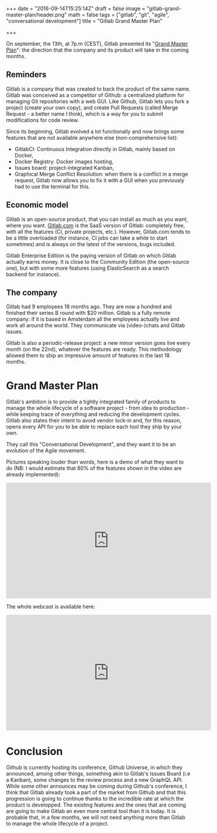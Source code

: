 +++
date = "2016-09-14T15:25:14Z"
draft = false
image = "gitlab-grand-master-plan/header.png"
math = false
tags = ["gitlab", "git", "agile", "conversational development"]
title = "Gitlab Grand Master Plan"

+++

On september, the 13th, at 7p.m (CEST), Gitlab presented its "[Grand Master Plan](https://about.gitlab.com/2016/09/14/gitlab-live-event-recap/)": the direction that the company and its product will take in the coming months.

## Reminders

Gitlab is a company that was created to back the product of the same name. Gitlab was conceived as a competitor of Github: a centralized platform for managing Git repositories with a web GUI. Like Github, Gitlab lets you fork a project (create your own copy), and create Pull Requests (called Merge Request - a better name I think), which is a way for you to submit modifications for code review.

Since its beginning, Gitlab evolved a lot functionally and now brings some features that are not available anywhere else (non-comprehensive list):

* GitlabCI: Continuous Integration directly in Gitlab, mainly based on Docker,
* Docker Registry: Docker images hosting,
* Issues board: project-integrated Kanban,
* Graphical Merge Conflict Resolution: when there is a conflict in a merge request, Gitlab now allows you to fix it with a GUI when you previously had to use the terminal for this.

## Economic model

Gitlab is an open-source product, that you can install as much as you want, where you want. [Gitlab.com](https://gitlab.com/users/sign_in) is the SaaS version of Gitlab: completely free, with all the features (CI, private projects, etc.). However, Gitlab.com tends to be a little overloaded (for instance, CI jobs can take a while to start sometimes) and is always on the latest of the versions, bugs included.

Gitlab Enterprise Edition is the paying version of Gitlab on which Gitlab actually earns money. It is close to the Community Edition (the open-source one), but with some more features (using ElasticSearch as a search backend for instance).

## The company

Gitlab had 9 employees 18 months ago. They are now a hundred and finished their series B round with $20 million. Gitlab is a fully remote company: if it is based in Amsterdam all the employees actually live and work all around the world. They communicate via (video-)chats and Gitlab issues.

Gitlab is also a periodic-release project: a new minor version goes live every month (on the 22nd), whatever the features are ready. This methodology allowed them to ship an impressive amount of features in the last 18 months.

# Grand Master Plan

Gitlab's ambition is to provide a tightly integrated family of products to manage the whole lifecycle of a software project - from idea to production - while keeping trace of everything and reducing the development cycles. Gitlab also states their intent to avoid vendor lock-in and, for this reason, opens every API for you to be able to replace each tool they ship by your own.

They call this "Conversational Development", and they want it to be an evolution of the Agile movement.

Pictures speaking louder than words, here is a demo of what they want to do (NB: I would estimate that 80% of the features shown in the video are already implemented):

<iframe width="560" height="315" src="https://www.youtube.com/embed/ZRcWCWatdas" frameborder="0" allowfullscreen></iframe>

The whole webcast is available here:

<iframe width="560" height="315" src="https://www.youtube.com/embed/KrF7jNfDSnI" frameborder="0" allowfullscreen></iframe>

# Conclusion

Github is currently hosting its conference, Github Universe, in which they announced, among other things, something akin to Gitlab's Issues Board (i.e a Kanban), some changes to the review process and a new GraphQL API. While some other announces may be coming during Github's conference, I think that Gitlab already took a part of the market from Github and that this progression is going to continue thanks to the incredible rate at which the product is developped. The existing features and the ones that are coming are going to make Gitlab an even more central tool than it is today. It is probable that, in a few months, we will not need anything more than Gitlab to manage the whole lifecycle of a project.
